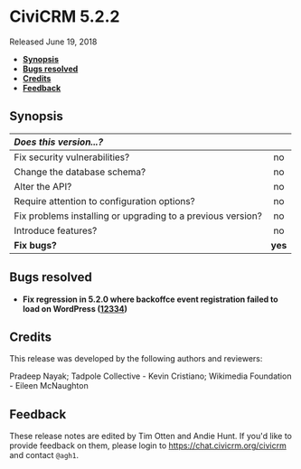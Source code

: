# CiviCRM 5.2.2

Released June 19, 2018

- **[Synopsis](#synopsis)**
- **[Bugs resolved](#bugs)**
- **[Credits](#credits)**
- **[Feedback](#feedback)**

## <a name="synopsis"></a>Synopsis

| *Does this version...?*                                         |         |
|:--------------------------------------------------------------- |:-------:|
| Fix security vulnerabilities?                                   |   no    |
| Change the database schema?                                     |   no    |
| Alter the API?                                                  |   no    |
| Require attention to configuration options?                     |   no    |
| Fix problems installing or upgrading to a previous version?     |   no    |
| Introduce features?                                             |   no    |
| **Fix bugs?**                                                   | **yes** |

## <a name="bugs"></a>Bugs resolved

- **Fix regression in 5.2.0 where backoffce event registration failed to load on WordPress
  ([12334](https://github.com/civicrm/civicrm-core/pull/12334))**

## <a name="credits"></a>Credits

This release was developed by the following authors and reviewers:

Pradeep Nayak; Tadpole Collective - Kevin Cristiano; Wikimedia Foundation -
Eileen McNaughton

## <a name="feedback"></a>Feedback

These release notes are edited by Tim Otten and Andie Hunt.  If you'd like to
provide feedback on them, please login to https://chat.civicrm.org/civicrm and
contact `@agh1`.
